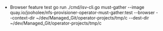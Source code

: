 - Browser feature test
go run ./cmd/isv-cli.go must-gather --image quay.io/jooholee/nfs-provisioner-operator-must-gather:test --browser --context-dir ~/dev/Managed_Git/operator-projects/tmp/c  --dest-dir ~/dev/Managed_Git/operator-projects/tmp/c